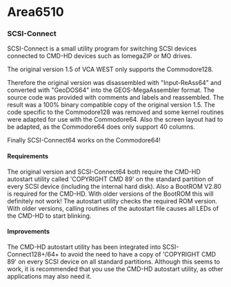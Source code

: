 # Area6510

### SCSI-Connect
SCSI-Connect is a small utility program for switching SCSI devices connected to CMD-HD devices such as IomegaZIP or MO drives.

The original version 1.5 of VCA WEST only supports the Commodore128.

Therefore the original version was disassembled with "Input-ReAss64" and converted with "GeoDOS64" into the GEOS-MegaAssembler format. The source code was provided with comments and labels and reassembled. The result was a 100% binary compatible copy of the original version 1.5.
The code specific to the Commodore128 was removed and some kernel routines were adapted for use with the Commodore64. Also the screen layout had to be adapted, as the Commodore64 does only support 40 columns.

Finally SCSI-Connect64 works on the Commodore64!

#### Requirements
The original version and SCSI-Connect64 both require the CMD-HD autostart utility called 'COPYRIGHT CMD 89' on the standard partition of every SCSI device (including the internal hard disk).
Also a BootROM V2.80 is required for the CMD-HD. With older versions of the BootROM this will definitely not work! The autostart utility checks the required ROM version. With older versions, calling routines of the autostart file causes all LEDs of the CMD-HD to start blinking.

#### Improvements
The CMD-HD autostart utility has been integrated into SCSI-Connect128+/64+ to avoid the need to have a copy of 'COPYRIGHT CMD 89' on every SCSI device on all standard partitions.
Although this seems to work, it is recommended that you use the CMD-HD autostart utility, as other applications may also need it.
